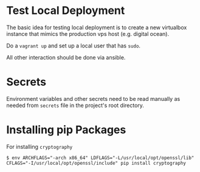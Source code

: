 
Test Local Deployment
=====================

The basic idea for testing local deployment is to create a new virtualbox
instance that mimics the production vps host (e.g. digital ocean).

Do a `vagrant up` and set up a local user that has `sudo`.

All other interaction should be done via ansible.


Secrets
=======

Environment variables and other secrets need to be read manually as needed
from `secrets` file in the project's root directory.


Installing pip Packages
=======================

For installing `cryptography`

```
$ env ARCHFLAGS="-arch x86_64" LDFLAGS="-L/usr/local/opt/openssl/lib" CFLAGS="-I/usr/local/opt/openssl/include" pip install cryptography
```
